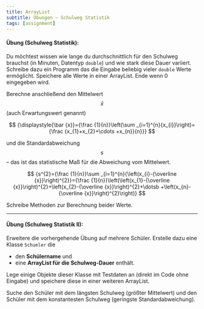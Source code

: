 ```yaml
---
title: ArrayList
subtitle: Übungen – Schulweg Statistik
tags: [assignment]
---
```


<script src="https://cdn.mathjax.org/mathjax/latest/MathJax.js?config=TeX-AMS-MML_HTMLorMML" type="text/javascript"></script>

#### **Übung (Schulweg Statistik):**

Du möchtest wissen wie lange du durchschnittlich für den Schulweg brauchst (in Minuten, Datentyp `double`) und wie stark diese Dauer variiert. Schreibe dazu ein Programm das die Eingabe beliebig vieler `double` Werte ermöglicht. Speichere alle Werte in einer ArrayList. Ende wenn 0 eingegeben wird. 

Berechne anschließend den Mittelwert $$\displaystyle{\bar {x}}$$ (auch Erwartungswert genannt) 

$$
{\displaystyle{\bar {x}}={\frac {1}{n}}\left(\sum _{i=1}^{n}{x_{i}}\right)={\frac {x_{1}+x_{2}+\cdots +x_{n}}{n}}}
$$


und die Standardabweichung $$s$$ – das ist das statistische Maß für die Abweichung vom Mittelwert.

$$
{s^{2}={\frac {1}{n}}\sum _{i=1}^{n}{\left(x_{i}-{\overline {x}}\right)^{2}}={\frac {1}{n}}\left(\left(x_{1}-{\overline {x}}\right)^{2}+\left(x_{2}-{\overline {x}}\right)^{2}+\dotsb +\left(x_{n}-{\overline {x}}\right)^{2}\right)}
$$

Schreibe Methoden zur Berechnung beider Werte. 




---

#### **Übung (Schulweg Statistik II):**

Erweitere die vorhergehende Übung auf mehrere Schüler. Erstelle dazu eine Klasse `Schueler` die 

- den **Schülername** und 
- eine **ArrayList für die Schulweg-Dauer** enthält.

Lege einige Objekte dieser Klasse mit Testdaten an (direkt im Code ohne Eingabe) und speichere diese in einer weiteren ArrayList.

Suche den Schüler mit dem längsten Schulweg (größter Mittelwert) und den Schüler mit dem konstantesten Schulweg (geringste Standardabweichung).


